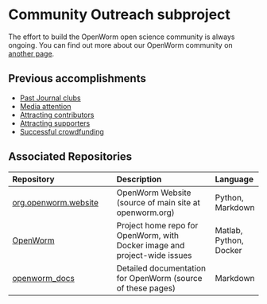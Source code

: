 Community Outreach subproject
=============================

The effort to build the OpenWorm open science community is always ongoing. You can find out more about our OpenWorm community on [another page](../Community/community/).

Previous accomplishments
------------------------

-   [Past Journal clubs](https://www.youtube.com/watch?v=JHSqkZ2sFDA&list=PL8ACJC0fGE7D-EkkR7EFgQESpHONC_kcI)
-   [Media attention](http://www.openworm.org/media.html)
-   [Attracting contributors](http://www.openworm.org/people.html)
-   [Attracting supporters](http://www.openworm.org/supporters.html)
-   [Successful crowdfunding](https://www.kickstarter.com/projects/openworm/openworm-a-digital-organism-in-your-browser)



Associated Repositories
-----------------------

<table>
<colgroup>
<col width="45%" />
<col width="50%" />
<col width="4%" />
</colgroup>
<thead>
<tr class="header">
<th align="left">Repository</th>
<th align="left">Description</th>
<th align="left">Language</th>
</tr>
</thead>
<tbody>
<tr class="odd">
<td align="left"><a href="https://github.com/openworm/org.openworm.website">org.openworm.website</a></td>
<td align="left">OpenWorm Website (source of main site at openworm.org)</td>
<td align="left">Python, Markdown</td>
</tr>
<tr class="even">
<td align="left"><a href="https://github.com/openworm/OpenWorm">OpenWorm</a></td>
<td align="left">Project home repo for OpenWorm, with Docker image and project-wide issues</td>
<td align="left">Matlab, Python, Docker</td>
</tr>
<tr class="odd">
<td align="left"><a href="https://github.com/openworm/openworm_docs">openworm_docs</a></td>
<td align="left">Detailed documentation for OpenWorm (source of these pages)</td>
<td align="left">Markdown</td>
</tr>
</tbody>
</table>
